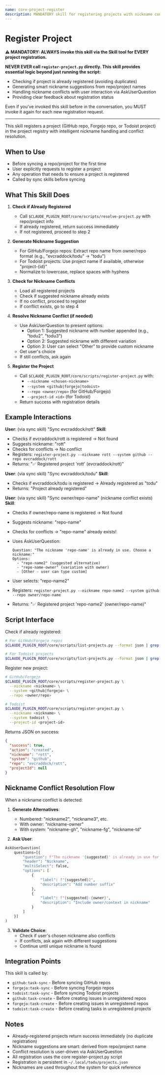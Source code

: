```yaml
---
name: core-project-register
description: MANDATORY skill for registering projects with nickname conflict resolution. NEVER call scripts/register-project.py directly - ALWAYS use this skill via the Skill tool. Use when you need to register a project (GitHub repo, Forgejo repo, or Todoist project). (plugin:core@todu)
---
```


# Register Project

**⚠️ MANDATORY: ALWAYS invoke this skill via the Skill tool for EVERY project registration.**

**NEVER EVER call `register-project.py` directly. This skill provides essential logic beyond just running the script:**

- Checking if project is already registered (avoiding duplicates)
- Generating smart nickname suggestions from repo/project names
- Handling nickname conflicts with user interaction via AskUserQuestion
- Providing clear feedback about registration status

Even if you've invoked this skill before in the conversation, you MUST invoke it again for each new registration request.

---

This skill registers a project (GitHub repo, Forgejo repo, or Todoist project) in the project registry with intelligent nickname handling and conflict resolution.

## When to Use

- Before syncing a repo/project for the first time
- User explicitly requests to register a project
- Any operation that needs to ensure a project is registered
- Called by sync skills before syncing

## What This Skill Does

1. **Check if Already Registered**
   - Call `$CLAUDE_PLUGIN_ROOT/core/scripts/resolve-project.py` with repo/project info
   - If already registered, return success immediately
   - If not registered, proceed to step 2

2. **Generate Nickname Suggestion**
   - For GitHub/Forgejo repos: Extract repo name from owner/repo format (e.g., "evcraddock/todu" → "todu")
   - For Todoist projects: Use project name if available, otherwise "project-{id}"
   - Normalize to lowercase, replace spaces with hyphens

3. **Check for Nickname Conflicts**
   - Load all registered projects
   - Check if suggested nickname already exists
   - If no conflict, proceed to register
   - If conflict exists, go to step 4

4. **Resolve Nickname Conflict (if needed)**
   - Use AskUserQuestion to present options:
     - Option 1: Suggested nickname with number appended (e.g., "todu2", "todu3")
     - Option 2: Suggested nickname with different variation
     - Option 3: User can select "Other" to provide custom nickname
   - Get user's choice
   - If still conflicts, ask again

5. **Register the Project**
   - Call `$CLAUDE_PLUGIN_ROOT/core/scripts/register-project.py` with:
     - `--nickname <chosen-nickname>`
     - `--system <github|forgejo|todoist>`
     - `--repo <owner/repo>` (for GitHub/Forgejo)
     - `--project-id <id>` (for Todoist)
   - Return success with registration details

## Example Interactions

**User**: (via sync skill) "Sync evcraddock/rott"
**Skill**:

- Checks if evcraddock/rott is registered → Not found
- Suggests nickname: "rott"
- Checks for conflicts → No conflict
- Registers: `register-project.py --nickname rott --system github --repo evcraddock/rott`
- Returns: "✅ Registered project 'rott' (evcraddock/rott)"

**User**: (via sync skill) "Sync evcraddock/todu"
**Skill**:

- Checks if evcraddock/todu is registered → Already registered as "todu"
- Returns: "Project already registered"

**User**: (via sync skill) "Sync owner/repo-name" (nickname conflict exists)
**Skill**:

- Checks if owner/repo-name is registered → Not found
- Suggests nickname: "repo-name"
- Checks for conflicts → "repo-name" already exists!
- Uses AskUserQuestion:

  ```
  Question: "The nickname 'repo-name' is already in use. Choose a nickname:"
  Options:
    - "repo-name2" (suggested alternative)
    - "repo-name-owner" (variation with owner)
    - [Other - user can type custom]
  ```

- User selects: "repo-name2"
- Registers: `register-project.py --nickname repo-name2 --system github --repo owner/repo-name`
- Returns: "✅ Registered project 'repo-name2' (owner/repo-name)"

## Script Interface

Check if already registered:

```bash
# For GitHub/Forgejo repos
$CLAUDE_PLUGIN_ROOT/core/scripts/list-projects.py --format json | grep "owner/repo"

# For Todoist projects
$CLAUDE_PLUGIN_ROOT/core/scripts/list-projects.py --format json | grep "projectId"
```

Register new project:

```bash
# GitHub/Forgejo
$CLAUDE_PLUGIN_ROOT/core/scripts/register-project.py \
  --nickname <nickname> \
  --system <github|forgejo> \
  --repo <owner/repo>

# Todoist
$CLAUDE_PLUGIN_ROOT/core/scripts/register-project.py \
  --nickname <nickname> \
  --system todoist \
  --project-id <project-id>
```

Returns JSON on success:

```json
{
  "success": true,
  "action": "created",
  "nickname": "rott",
  "system": "github",
  "repo": "evcraddock/rott",
  "projectId": null
}
```

## Nickname Conflict Resolution Flow

When a nickname conflict is detected:

1. **Generate Alternatives**:
   - Numbered: "nickname2", "nickname3", etc.
   - With owner: "nickname-owner"
   - With system: "nickname-gh", "nickname-fg", "nickname-td"

2. **Ask User**:

```python
AskUserQuestion(
    questions=[{
        "question": f"The nickname '{suggested}' is already in use for another project. Choose a nickname for {repo_or_project}:",
        "header": "Nickname",
        "multiSelect": false,
        "options": [
            {
                "label": f"{suggested}2",
                "description": "Add number suffix"
            },
            {
                "label": f"{suggested}-{owner}",
                "description": "Include owner/context in nickname"
            }
        ]
    }]
)
```

3. **Validate Choice**:
   - Check if user's chosen nickname also conflicts
   - If conflicts, ask again with different suggestions
   - Continue until unique nickname is found

## Integration Points

This skill is called by:

- `github:task-sync` - Before syncing GitHub repos
- `forgejo:task-sync` - Before syncing Forgejo repos
- `todoist:task-sync` - Before syncing Todoist projects
- `github:task-create` - Before creating issues in unregistered repos
- `forgejo:task-create` - Before creating issues in unregistered repos
- `todoist:task-create` - Before creating tasks in unregistered projects

## Notes

- Already-registered projects return success immediately (no duplicate registration)
- Nickname suggestions are smart: derived from repo/project name
- Conflict resolution is user-driven via AskUserQuestion
- All registration uses the core register-project.py script
- Registration is persistent in `~/.local/todu/projects.json`
- Nicknames are used throughout the system for quick reference
